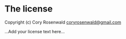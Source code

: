 # The license

Copyright (c) Cory Rosenwald <coryrosenwald@gmail.com>

...Add your license text here...